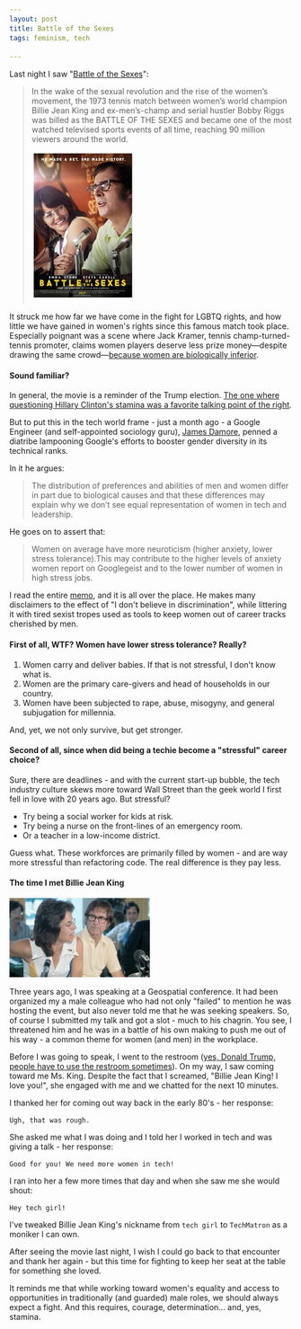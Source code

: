 ```yaml
---
layout: post  
title: Battle of the Sexes  
tags: feminism, tech

---
```


Last night I saw "[Battle of the Sexes](http://www.foxsearchlight.com/battleofthesexes/)":

> In the wake of the sexual revolution and the rise of the women’s movement, the 1973 tennis match between women’s world champion Billie Jean King and ex-men’s-champ and serial hustler Bobby Riggs was billed as the BATTLE OF THE SEXES and became one of the most watched televised sports events of all time, reaching 90 million viewers around the world.
> 
> ![](../images/battle.jpg)

It struck me how far we have come in the fight for LGBTQ rights, and how little we have gained in women's rights since this famous match took place. Especially poignant was a scene where Jack Kramer, tennis champ-turned-tennis promoter, claims women players deserve less prize money—despite drawing the same crowd—[because women are biologically inferior](http://www.slate.com/blogs/browbeat/2017/09/21/battle_of_the_sexes_reminders_of_the_2016_election.html).

#### Sound familiar?

In general, the movie is a reminder of the Trump election. [The one where questioning Hillary Clinton's stamina was a favorite talking point of the right](https://www.youtube.com/watch?v=33O7jg50FjE). 

But to put this in the tech world frame - just a month ago - a Google Engineer (and self-appointed sociology guru), [James Damore](https://www.gq.com/story/james-damore-kkk-names), penned a diatribe lampooning Google's efforts to booster gender diversity in its technical ranks.

In it he argues:

> The distribution of preferences and abilities of men and women differ in part due to biological causes and that these differences may explain why we don’t see equal representation of women in tech and leadership.

He goes on to assert that:

> Women on average have more neuroticism (higher anxiety, lower stress tolerance).This may contribute to the higher levels of anxiety women report on Googlegeist and to the lower number of women in high stress jobs.

I read the entire [memo](https://gizmodo.com/exclusive-heres-the-full-10-page-anti-diversity-screed-1797564320/amp), and it is all over the place. He makes many disclaimers to the effect of "I don't believe in discrimination", while littering it with tired sexist tropes used as tools to keep women out of career tracks cherished by men.

#### First of all, WTF? Women have lower stress tolerance? Really?

1. Women carry and deliver babies. If that is not stressful, I don't know what is.
2. Women are the primary care-givers and head of households in our country.
3. Women have been subjected to rape, abuse, misogyny, and general subjugation for millennia. 

And, yet, we not only survive, but get stronger. 

#### Second of all, since when did being a techie become a "stressful" career choice? 

Sure, there are deadlines - and with the current start-up bubble, the tech industry culture skews more toward Wall Street than the geek world I first fell in love with 20 years ago. But stressful? 

* Try being a social worker for kids at risk. 
* Try being a nurse on the front-lines of an emergency room. 
* Or a teacher in a low-income district. 

Guess what. These workforces are primarily filled by women - and are way more stressful than refactoring code. The real difference is they pay less. 

#### The time I met Billie Jean King 

![](../images/billie.jpg)

Three years ago, I was speaking at a Geospatial conference. It had been organized my a male colleague who had not only "failed" to mention he was hosting the event, but also never told me that he was seeking speakers. So, of course I submitted my talk and got a slot - much to his chagrin. You see, I threatened him and he was in a battle of his own making to push me out of his way - a common theme for women (and men) in the workplace.

Before I was going to speak, I went to the restroom ([yes, Donald Trump, people have to use the restroom sometimes](https://www.youtube.com/watch?v=1d3C3qrO_8Q)). On my way, I saw coming toward me Ms. King. Despite the fact that I screamed, "Billie Jean King! I love you!", she engaged with me and we chatted for the next 10 minutes. 

I thanked her for coming out way back in the early 80's - her response: 

	Ugh, that was rough. 
	
She asked me what I was doing and I told her I worked in tech and was giving a talk - her response:

	Good for you! We need more women in tech!
	
I ran into her a few more times that day and when she saw me she would shout:

	Hey tech girl!
	
I've tweaked Billie Jean King's nickname from ```tech girl``` to ```TechMatron``` as a moniker I can own.
	
After seeing the movie last night, I wish I could go back to that encounter and thank her again - but this time for fighting to keep her seat at the table for something she loved. 

It reminds me that while working toward women's equality and access to opportunities in traditionally (and guarded) male roles, we should always expect a fight. And this requires, courage, determination... and, yes, stamina. 

 

